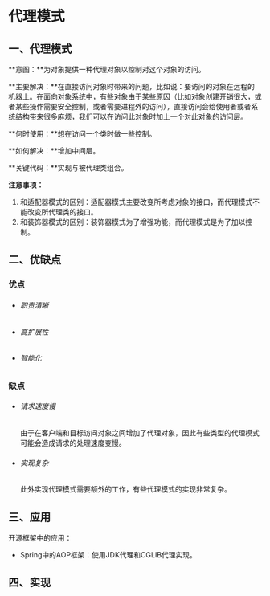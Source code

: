 # 代理模式

## 一、代理模式

**意图：**为对象提供一种代理对象以控制对这个对象的访问。

**主要解决：**在直接访问对象时带来的问题，比如说：要访问的对象在远程的机器上。在面向对象系统中，有些对象由于某些原因（比如对象创建开销很大，或者某些操作需要安全控制，或者需要进程外的访问），直接访问会给使用者或者系统结构带来很多麻烦，我们可以在访问此对象时加上一个对此对象的访问层。

**何时使用：**想在访问一个类时做一些控制。

**如何解决：**增加中间层。

**关键代码：**实现与被代理类组合。

**注意事项：** 

1. 和适配器模式的区别：适配器模式主要改变所考虑对象的接口，而代理模式不能改变所代理类的接口。 
2. 和装饰器模式的区别：装饰器模式为了增强功能，而代理模式是为了加以控制。

## 二、优缺点

### 优点

- ###### 职责清晰

- ###### 高扩展性

- ###### 智能化

### 缺点

- ###### 请求速度慢

  由于在客户端和目标访问对象之间增加了代理对象，因此有些类型的代理模式可能会造成请求的处理速度变慢。

- ###### 实现复杂

   此外实现代理模式需要额外的工作，有些代理模式的实现非常复杂。

## 三、应用

开源框架中的应用：

- Spring中的AOP框架：使用JDK代理和CGLIB代理实现。



## 四、实现